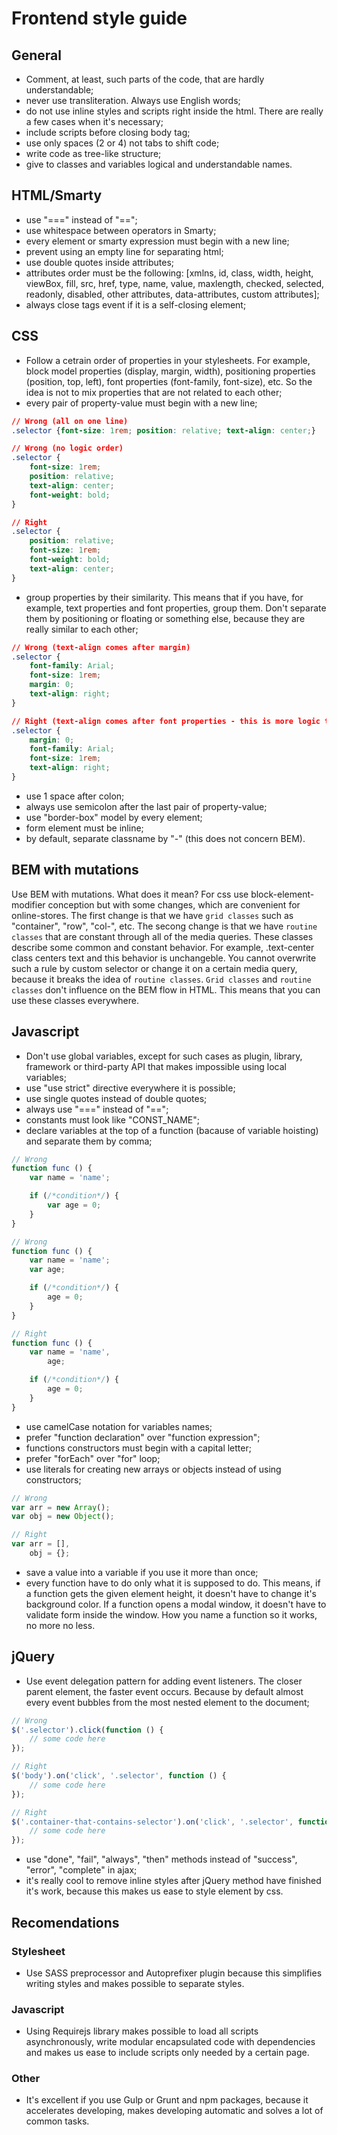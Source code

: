 # Frontend style guide

## General
* Comment, at least, such parts of the code, that are hardly understandable;
* never use transliteration. Always use English words;
* do not use inline styles and scripts right inside the html. There are really a few cases when it's necessary;
* include scripts before closing body tag;
* use only spaces (2 or 4) not tabs to shift code;
* write code as tree-like structure;
* give to classes and variables logical and understandable names.

## HTML/Smarty
* use "===" instead of "==";
* use whitespace between operators in Smarty;
* every element or smarty expression must begin with a new line;
* prevent using an empty line for separating html;
* use double quotes inside attributes;
* attributes order must be the following: [xmlns, id, class, width, height, viewBox, fill, src, href, type, name, value, maxlength, checked, selected, readonly, disabled, other attributes, data-attributes, custom attributes];
* always close tags event if it is a self-closing element;

## CSS
* Follow a cetrain order of properties in your stylesheets. For example, block model properties (display, margin, width), positioning properties (position, top, left), font properties (font-family, font-size), etc. So the idea is not to mix properties that are not related to each other;
* every pair of property-value must begin with a new line;
```css
// Wrong (all on one line)
.selector {font-size: 1rem; position: relative; text-align: center;}

// Wrong (no logic order)
.selector {
    font-size: 1rem;
    position: relative;
    text-align: center;
    font-weight: bold;
}

// Right
.selector {
    position: relative;
    font-size: 1rem;
    font-weight: bold;
    text-align: center;
}
```
* group properties by their similarity. This means that if you have, for example, text properties and font properties, group them. Don't separate them by positioning or floating or something else, because they are really similar to each other;
```css
// Wrong (text-align comes after margin)
.selector {
    font-family: Arial;
    font-size: 1rem;
    margin: 0;
    text-align: right;
}

// Right (text-align comes after font properties - this is more logic than the wrong example)
.selector {
    margin: 0;
    font-family: Arial;
    font-size: 1rem;
    text-align: right;
}
```
* use 1 space after colon;
* always use semicolon after the last pair of property-value;
* use "border-box" model by every element;
* form element must be inline;
* by default, separate classname by "-" (this does not concern BEM).

## BEM with mutations
Use BEM with mutations. What does it mean? For css use block-element-modifier conception but with some changes, which are convenient for online-stores.
The first change is that we have `grid classes` such as "container", "row", "col-", etc.
The secong change is that we have `routine classes` that are constant through all of the media queries. These classes describe some common and constant behavior. For example, .text-center class centers text and this behavior is unchangeble. You cannot overwrite such a rule by custom selector or change it on a certain media query, because it breaks the idea of `routine classes`.
`Grid classes` and `routine classes` don't influence on the BEM flow in HTML. This means that you can use these classes everywhere.

## Javascript
* Don't use global variables, except for such cases as plugin, library, framework or third-party API that makes impossible using local variables;
* use "use strict" directive everywhere it is possible;
* use single quotes instead of double quotes;
* always use "===" instead of "==";
* constants must look like "CONST_NAME";
* declare variables at the top of a function (bacause of variable hoisting) and separate them by comma;
```javascript
// Wrong
function func () {
    var name = 'name';

    if (/*condition*/) {
        var age = 0;
    }
}

// Wrong
function func () {
    var name = 'name';
    var age;

    if (/*condition*/) {
        age = 0;
    }
}

// Right
function func () {
    var name = 'name',
        age;

    if (/*condition*/) {
        age = 0;
    }
}
```
* use camelCase notation for variables names;
* prefer "function declaration" over "function expression";
* functions constructors must begin with a capital letter;
* prefer "forEach" over "for" loop;
* use literals for creating new arrays or objects instead of using constructors;
```javascript
// Wrong
var arr = new Array();
var obj = new Object();

// Right
var arr = [],
    obj = {};
```
* save a value into a variable if you use it more than once;
* every function have to do only what it is supposed to do. This means, if a function gets the given element height, it doesn't have to change it's background color. If a function opens a modal window, it doesn't have to validate form inside the window. How you name a function so it works, no more no less.

## jQuery
* Use event delegation pattern for adding event listeners. The closer parent element, the faster event occurs. Because by default almost every event bubbles from the most nested element to the document;
```javascript
// Wrong
$('.selector').click(function () {
    // some code here
});

// Right
$('body').on('click', '.selector', function () {
    // some code here
});

// Right
$('.container-that-contains-selector').on('click', '.selector', function () {
    // some code here
});
```
* use "done", "fail", "always", "then" methods instead of "success", "error", "complete" in ajax;
* it's really cool to remove inline styles after jQuery method have finished it's work, because this makes us ease to style element by css.

## Recomendations
### Stylesheet
* Use SASS preprocessor and Autoprefixer plugin because this simplifies writing styles and makes possible to separate styles.

### Javascript
* Using Requirejs library makes possible to load all scripts asynchronously, write modular encapsulated code with dependencies and makes us ease to include scripts only needed by a certain page.

### Other
* It's excellent if you use Gulp or Grunt and npm packages, because it accelerates developing, makes developing automatic and solves a lot of common tasks.
